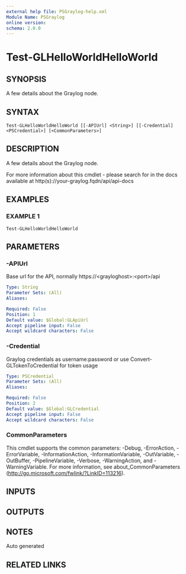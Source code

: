 ```yaml
---
external help file: PSGraylog-help.xml
Module Name: PSGraylog
online version:
schema: 2.0.0
---
```


# Test-GLHelloWorldHelloWorld

## SYNOPSIS
A few details about the Graylog node.

## SYNTAX

```
Test-GLHelloWorldHelloWorld [[-APIUrl] <String>] [[-Credential] <PSCredential>] [<CommonParameters>]
```

## DESCRIPTION
A few details about the Graylog node.


For more information about this cmdlet - please search for  in the docs available at http(s)://your-graylog.fqdn/api/api-docs

## EXAMPLES

### EXAMPLE 1
```
Test-GLHelloWorldHelloWorld
```

## PARAMETERS

### -APIUrl
Base url for the API, normally https://\<grayloghost\>:\<port\>/api

```yaml
Type: String
Parameter Sets: (All)
Aliases:

Required: False
Position: 1
Default value: $Global:GLApiUrl
Accept pipeline input: False
Accept wildcard characters: False
```

### -Credential
Graylog credentials as username:password or use Convert-GLTokenToCredential for token usage

```yaml
Type: PSCredential
Parameter Sets: (All)
Aliases:

Required: False
Position: 2
Default value: $Global:GLCredential
Accept pipeline input: False
Accept wildcard characters: False
```

### CommonParameters
This cmdlet supports the common parameters: -Debug, -ErrorAction, -ErrorVariable, -InformationAction, -InformationVariable, -OutVariable, -OutBuffer, -PipelineVariable, -Verbose, -WarningAction, and -WarningVariable. For more information, see about_CommonParameters (http://go.microsoft.com/fwlink/?LinkID=113216).

## INPUTS

## OUTPUTS

## NOTES
Auto generated

## RELATED LINKS
